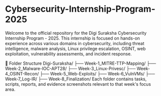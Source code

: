 # Cybersecurity-Internship-Program-2025
Welcome to the official repository for the Digi Suraksha Cybersecurity Internship Program - 2025.
This internship is focused on hands-on experience across various domains in cybersecurity, including threat intelligence, malware analysis, Linux privilege escalation, OSINT, web exploitation, vulnerability assessments, and incident response.

📁 Folder Structure
Digi-Suraksha/ ├── Week-1_MITRE-TTP-Mapping/ ├── Week-2_Malware-IOC-APT28/ ├── Week-3_Linux-Privesc/ ├── Week-4_OSINT-Recon/ ├── Week-5_Web-Exploits/ ├── Week-6_VulnVMs/ ├── Week-7_Log-IR/ ├── Week-8_Finalization/
Each folder contains tasks, scripts, reports, and evidence screenshots relevant to that week's focus area.
